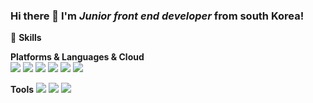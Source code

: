 ### Hi there 👋 I'm *Junior front end developer* from south Korea!  

:muscle:	****Skills****  

**Platforms & Languages & Cloud**  
<img src="https://img.shields.io/badge/-React-ec407a?style=flat&logo=React"/>
<img src="https://img.shields.io/badge/-HTML5-000?style=flat&logo=HTML5"/>
<img src="https://img.shields.io/badge/-CSS3-00b248?style=flat&logo=CSS3"/>
<img src="https://img.shields.io/badge/-MongoDB-ef6c00?style=flat&logo=MongoDB"/>
<img src="https://img.shields.io/badge/-JavaScript-303f9f?style=flat&logo=JavaScript"/>
<img src="https://img.shields.io/badge/-MySQL-ffee58?style=flat&logo=MySQL"/>

**Tools**
<img src="https://img.shields.io/badge/-Git-ff3d00?style=flat&logo=Git"/>
<img src="https://img.shields.io/badge/-MySQL-ffee58?style=flat&logo=MySQL"/>
<img src="https://img.shields.io/badge/-MySQL-ffee58?style=flat&logo=MySQL"/>








<!--
**sungyuna1003/sungyuna1003** is a ✨ _special_ ✨ repository because its `README.md` (this file) appears on your GitHub profile.

Here are some ideas to get you started:

- 🔭 I’m currently working on ...
- 🌱 I’m currently learning ...
- 👯 I’m looking to collaborate on ...
- 🤔 I’m looking for help with ...
- 💬 Ask me about ...
- 📫 How to reach me: ...
- 😄 Pronouns: ...
- ⚡ Fun fact: ...
-->
